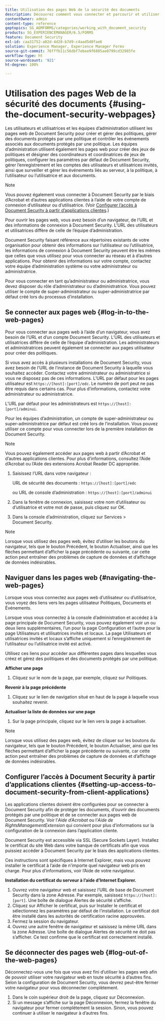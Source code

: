 ```yaml
---
title: Utilisation des pages Web de la sécurité des documents
description: Découvrez comment vous connecter et parcourir et utiliser les pages web de Document Security.
contentOwner: admin
content-type: reference
geptopics: SG_AEMFORMS/categories/working_with_document_security
products: SG_EXPERIENCEMANAGER/6.5/FORMS
feature: Document Security
exl-id: caa31752-a02d-4d20-b7d9-c4aad5d0fae6
solution: Experience Manager, Experience Manager Forms
source-git-commit: 76fffb11c56dbf7ebee9f6805ae0799cd32985fe
workflow-type: ht
source-wordcount: '921'
ht-degree: 100%

---
```


# Utilisation des pages Web de la sécurité des documents {#using-the-document-security-webpages}

Les utilisateurs et utilisatrices et les équipes d’administration utilisent les pages web de Document Security pour créer et gérer des politiques, gérer des documents protégés par une politique et contrôler les événements associés aux documents protégés par une politique. Les équipes d’administration utilisent également les pages web pour créer des jeux de politiques et désigner des coordinateurs et coordinatrices de jeux de politiques, configurer les paramètres par défaut de Document Security, gérer l’enregistrement et les comptes des utilisateurs et utilisatrices invités, ainsi que surveiller et gérer les événements liés au serveur, à la politique, à l’utilisateur ou l’utilisatrice et aux documents.

>[!NOTE]
>
>Vous pouvez également vous connecter à Document Security par le biais d’Acrobat et d’autres applications clientes à l’aide de votre compte de connexion d’utilisateur ou d’utilisatrice. (Voir [Configurer l’accès à Document Security à partir d’applications clientes](using-document-security-web-pages.md#setting-up-access-to-document-security-from-client-applications).)

Pour ouvrir les pages web, vous avez besoin d’un navigateur, de l’URL et des informations de connexion à Document Security. L’URL des utilisateurs et utilisatrices diffère de celle de l’équipe d’administration.

Document Security faisant référence aux répertoires existants de votre organisation pour obtenir des informations sur l’utilisateur ou l’utilisatrice, les informations de connexion à Document Security peuvent être les mêmes que celles que vous utilisez pour vous connecter au réseau et à d’autres applications. Pour obtenir des informations sur votre compte, contactez votre équipe d’administration système ou votre administrateur ou administratrice.

Pour vous connecter en tant qu’administrateur ou administratrice, vous devez disposer du rôle d’administrateur ou d’administratrice. Vous pouvez utiliser le compte de super-administrateur ou super-administratrice par défaut créé lors du processus d’installation.

## Se connecter aux pages web {#log-in-to-the-web-pages}

Pour vous connecter aux pages web à l’aide d’un navigateur, vous avez besoin de l’URL et d’un compte Document Security. L’URL des utilisateurs et utilisatrices diffère de celle de l’équipe d’administration. Les administrateurs et administratrices peuvent également se connecter aux pages utilisateur pour créer des politiques.

Si vous avez accès à plusieurs installations de Document Security, vous avez besoin de l’URL de l’instance de Document Security à laquelle vous souhaitez accéder. Contactez votre administrateur ou administratrice si vous ne disposez pas de ces informations. L’URL par défaut pour les pages utilisateur est `https://[host]:[port]/edc`. Le numéro de port peut ne pas être requis dans certains cas. Pour plus d’informations, contactez votre administrateur ou administratrice.

L’URL par défaut pour les administrateurs est `https://[host]:[port]/adminui`.

Pour les équipes d’administration, un compte de super-administrateur ou super-administratrice par défaut est créé lors de l’installation. Vous pouvez utiliser ce compte pour vous connecter lors de la première installation de Document Security.

>[!NOTE]
>
>Vous pouvez également accéder aux pages web à partir d’Acrobat et d’autres applications clientes. Pour plus dʼinformations, consultez l’Aide d’Acrobat ou l’Aide des extensions Acrobat Reader DC appropriée.

1. Saisissez l’URL dans votre navigateur :

   URL de sécurité des documents : `https://[host]:[port]/edc`

   ou URL de console d’administration : `https://[host]:[port]/adminui`

1. Dans la fenêtre de connexion, saisissez votre nom d’utilisateur ou d’utilisatrice et votre mot de passe, puis cliquez sur OK.
1. Dans la console d’administration, cliquez sur Services > Document Security.

>[!NOTE]
>
>Lorsque vous utilisez des pages web, évitez d’utiliser les boutons du navigateur, tels que le bouton Précédent, le bouton Actualiser, ainsi que les flèches permettant d’afficher la page précédente ou suivante, car cette action peut entraîner des problèmes de capture de données et d’affichage de données indésirables.

## Naviguer dans les pages web {#navigating-the-web-pages}

Lorsque vous vous connectez aux pages web d’utilisateur ou d’utilisatrice, vous voyez des liens vers les pages utilisateur Politiques, Documents et Événements.

Lorsque vous vous connectez à la console d’administration et accédez à la page principale de Document Security, vous pouvez également voir un ou deux liens supplémentaires, l’un pour la page Configuration et l’autre pour la page Utilisateurs et utilisatrices invités et locaux. La page Utilisateurs et utilisatrices invités et locaux s’affiche uniquement si l’enregistrement de l’utilisateur ou l’utilisatrice invité est activé.

Utilisez ces liens pour accéder aux différentes pages dans lesquelles vous créez et gérez des politiques et des documents protégés par une politique.

**Afficher une page**

1. Cliquez sur le nom de la page, par exemple, cliquez sur Politiques.

**Revenir à la page précédente**

1. Cliquez sur le lien de navigation situé en haut de la page à laquelle vous souhaitez revenir.

**Actualiser la liste de données sur une page**

1. Sur la page principale, cliquez sur le lien vers la page à actualiser.

>[!NOTE]
>
>Lorsque vous utilisez des pages web, évitez de cliquer sur les boutons du navigateur, tels que le bouton Précédent, le bouton Actualiser, ainsi que les flèches permettant d’afficher la page précédente ou suivante, car cette action peut entraîner des problèmes de capture de données et d’affichage de données indésirables.

## Configurer l’accès à Document Security à partir d’applications clientes {#setting-up-access-to-document-security-from-client-applications}

Les applications clientes doivent être configurées pour se connecter à Document Security afin de protéger les documents, d’ouvrir des documents protégés par une politique et de se connecter aux pages web de Document Security. Voir l’*Aide d’Acrobat* ou l’*Aide de RightsManagementExtension* qui convient pour plus d’informations sur la configuration de la connexion dans l’application cliente.

Document Security est accessible via SSL (Secure Sockets Layer). Installez le certificat du site Web dans votre banque de certificats afin que vous puissiez accéder à Document Security par le biais des applications clientes.

<!-- Fix broken link See Configuring SSL for information on SSL.-->

Ces instructions sont spécifiques à Internet Explorer, mais vous pouvez installer le certificat à l’aide de n’importe quel navigateur web pris en charge. Pour plus d’informations, voir l’Aide de votre navigateur.

**Installation du certificat du serveur à l’aide d’Internet Explorer.**

1. Ouvrez votre navigateur web et saisissez l’URL de base de Document Security dans la zone Adresse. Par exemple, saisissez `https://[host]:[port]`. Une boîte de dialogue Alertes de sécurité s’affiche.
1. Cliquez sur Afficher le certificat, puis sur Installer le certificat et sélectionnez les paramètres par défaut de l’installation. Le certificat doit être installé dans les autorités de certification racine approuvées.
1. Fermez la session du navigateur.
1. Ouvrez une autre fenêtre de navigateur et saisissez la même URL dans la zone Adresse. Une boîte de dialogue Alertes de sécurité ne doit pas s’afficher. Ce test confirme que le certificat est correctement installé.

## Se déconnecter des pages web {#log-out-of-the-web-pages}

Déconnectez-vous une fois que vous avez fini d’utiliser les pages web afin de pouvoir utiliser votre navigateur web en toute sécurité à d’autres fins. Selon la configuration de Document Security, vous devrez peut-être fermer votre navigateur pour vous déconnecter complètement.

1. Dans le coin supérieur droit de la page, cliquez sur Déconnexion.
1. Si un message s’affiche sur la page Déconnexion, fermez la fenêtre du navigateur pour fermer complètement la session. Sinon, vous pouvez continuer à utiliser le navigateur à d’autres fins.
